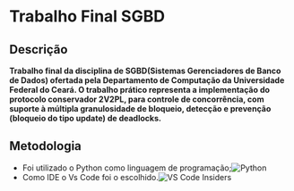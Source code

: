 # Trabalho Final SGBD
## Descrição
**Trabalho final da disciplina de SGBD(Sistemas Gerenciadores de Banco de Dados) ofertada pela Departamento de Computação da Universidade Federal do Ceará.
O trabalho prático representa a implementação do protocolo conservador 2V2PL, para controle de concorrência, com suporte à múltipla granulosidade de bloqueio, 
detecção e prevenção (bloqueio do tipo update) de deadlocks.**
## Metodologia
- Foi utilizado o Python como linguagem de programação;![Python](https://img.shields.io/badge/python-3670A0?style=for-the-badge&logo=python&logoColor=ffdd54)
- Como IDE o Vs Code foi o escolhido.![VS Code Insiders](https://img.shields.io/badge/VS%20Code%20Insiders-35b393.svg?style=for-the-badge&logo=visual-studio-code&logoColor=white)

